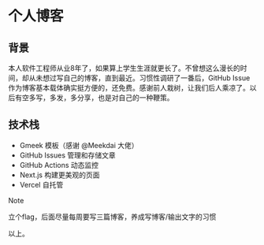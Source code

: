 # 个人博客

## 背景
本人软件工程师从业8年了，如果算上学生生涯就更长了。不曾想这么漫长的时间，却从未想过写自己的博客，直到最近。习惯性调研了一番后，GitHub Issue 作为博客基本载体确实挺方便的，还免费。感谢前人栽树，让我们后人乘凉了。以后有空多写，多发，多分享，也是对自己的一种鞭策。

## 技术栈
- Gmeek 模板（感谢 @Meekdai 大佬）
- GitHub Issues 管理和存储文章
- GitHub Actions 动态监控
- Next.js 构建更美观的页面
- Vercel 自托管

> [!NOTE]
> 立个flag，后面尽量每周要写三篇博客，养成写博客/输出文字的习惯

以上。